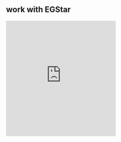 
## work with EGStar
<div style="text-aligh:left;">
<iframe height="315" src="https://www.youtube.com/embed/rufI3hRLJn4" frameborder="0" allow="accelerometer; autoplay; encrypted-media; gyroscope; picture-in-picture" allowfullscreen></iframe>

</div>

